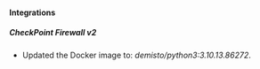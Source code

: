 
#### Integrations

##### CheckPoint Firewall v2

- Updated the Docker image to: *demisto/python3:3.10.13.86272*.

